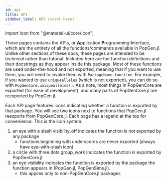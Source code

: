 ```yaml
---
id: api
title: API
sidebar_label: API (start here)
---
```

import Icon from "@material-ui/core/Icon";

These pages contains the APIs, or **A**pplication **P**rogramming **I**nterface, which are the entirety of all the functions/commands available in PopGen.jl. Unlike other sections of these docs, these pages are intended to be *technical* rather than tutorial. Included here are the function definitions and their docstrings as they appear inside this package. Most of these functions are used under-the-hood and not exported, meaning that if you want to use them, you will need to invoke them with `PackageName.function`. For example, if you wanted to use `uniquealleles` (which is not exported), you can do so with `PopGenCore.uniquealleles()`. As a note, most things in PopGenCore are exported (for ease of development), and many parts of PopGenCore.jl are reexported by PopGen.jl.

Each API page features icons indicating whether a function is exported by that package. You will see two icons next to functions that PopGen.jl reexports from PopGenCore.jl.
Each page has a legend at the top for convenience. This is the icon system:
1. an eye with a slash <Icon>visibility_off</Icon> indicates the function is not exported by any package
    - functions beginning with underscores are never exported (always have eye-with-slash icon)
3. a circle with three dots <Icon>group_work</Icon> indicates the function is exported by PopGenCore.jl
4. an eye <Icon>visibility</Icon> indicates the function is exported by the package the function appears in (PopGen.jl, PopGenSims.jl). 
    - this applies only to non-PopGenCore.jl packages


